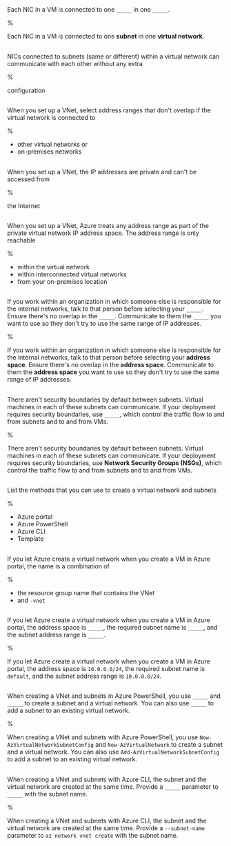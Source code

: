 ##

Each NIC in a VM is connected to one 
`_____` in one `_____`.

%

Each NIC in a VM is connected to one 
**subnet** in one **virtual network**.

##

NICs connected to subnets (same or different) within a virtual network can communicate with each other without any extra 

%

configuration

##

When you set up a VNet, select address ranges that don't overlap if the virtual network is connected to

%

- other virtual networks or
- on-premises networks

##

When you set up a VNet, the IP addresses are private and can't be accessed from

%

the Internet

##

When you set up a VNet, Azure treats any address range as part of the private virtual network IP address space. The address range is only reachable 

%

- within the virtual network
- within interconnected virtual networks
- from your on-premises location

##

If you work within an organization in which someone else is responsible for the internal networks, talk to that person before selecting your `_____`. Ensure there's no overlap in the `_____`. Communicate to them the `_____` you want to use so they don't try to use the same range of IP addresses.

%

If you work within an organization in which someone else is responsible for the internal networks, talk to that person before selecting your **address space**. Ensure there's no overlap in the **address space**. Communicate to them the **address space** you want to use so they don't try to use the same range of IP addresses.

##

There aren't security boundaries by default between subnets. Virtual machines in each of these subnets can communicate. If your deployment requires security boundaries, use `_____`, which control the traffic flow to and from subnets and to and from VMs.

%

There aren't security boundaries by default between subnets. Virtual machines in each of these subnets can communicate. If your deployment requires security boundaries, use **Network Security Groups (NSGs)**, which control the traffic flow to and from subnets and to and from VMs.

##

List the methods that you can use to create a virtual network and subnets

%

- Azure portal
- Azure PowerShell
- Azure CLI
- Template

##

If you let Azure create a virtual network when you create a VM in Azure portal, the name is a combination of

%

- the resource group name that contains the VNet 
- and `-vnet`

##

If you let Azure create a virtual network when you create a VM in Azure portal, the address space is `_____`, the required subnet name is `_____`, and the subnet address range is `_____`.

%

If you let Azure create a virtual network when you create a VM in Azure portal, the address space is `10.0.0.0/24`, the required subnet name is `default`, and the subnet address range is `10.0.0.0/24`.

##

When creating a VNet and subnets in Azure PowerShell, you use `_____` and `_____` to create a subnet and a virtual network. You can also use `_____` to add a subnet to an existing virtual network.

%

When creating a VNet and subnets with Azure PowerShell, you use `New-AzVirtualNetworkSubnetConfig` and `New-AzVirtualNetwork` to create a subnet and a virtual network. You can also use `Add-AzVirtualNetworkSubnetConfig` to add a subnet to an existing virtual network.

##

When creating a VNet and subnets with Azure CLI, the subnet and the virtual network are created at the same time. Provide a `_____` parameter to `_____` with the subnet name.

%

When creating a VNet and subnets with Azure CLI, the subnet and the virtual network are created at the same time. Provide a `--subnet-name` parameter to `az network vnet create` with the subnet name.
